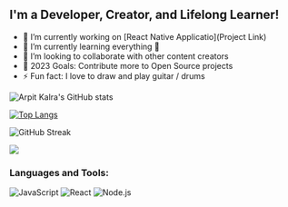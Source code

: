 ## I'm a Developer, Creator, and Lifelong Learner!

- 🔭 I’m currently working on [React Native Applicatio](Project Link)
- 🌱 I’m currently learning everything 🤣
- 👯 I’m looking to collaborate with other content creators
- 🥅 2023 Goals: Contribute more to Open Source projects
- ⚡ Fun fact: I love to draw and play guitar / drums


![Arpit Kalra's GitHub stats](https://github-readme-stats.vercel.app/api?Arpit1379=Arpit1379&show_icons=true&theme=radical)

[![Top Langs](https://github-readme-stats.vercel.app/api/top-langs/?username=yourusername&layout=compact&theme=vision-friendly-dark)](https://github.com/anuraghazra/github-readme-stats)


![GitHub Streak](https://github-readme-streak-stats.herokuapp.com/?user=yourusername&theme=dark&background=000000)


![](https://komarev.com/ghpvc/?username=yourusername&color=green)

### Languages and Tools:

![JavaScript](https://img.shields.io/badge/-JavaScript-black?style=flat-square&logo=javascript)
![React](https://img.shields.io/badge/-React-black?style=flat-square&logo=react)
![Node.js](https://img.shields.io/badge/-Node.js-black?style=flat-square&logo=node.js)

<!---
Arpit1379/Arpit1379 is a ✨ special ✨ repository because its `README.md` (this file) appears on your GitHub profile.
You can click the Preview link to take a look at your changes.
--->
